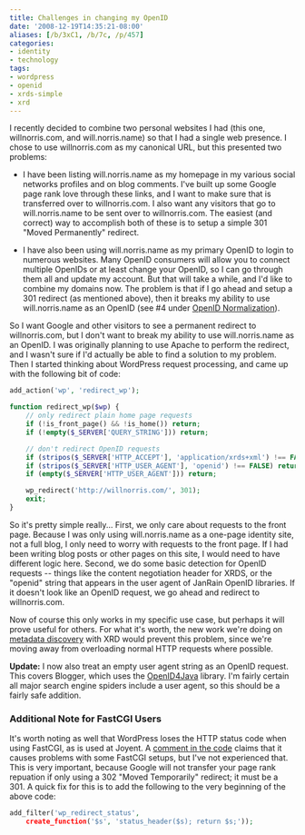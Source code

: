 ```yaml
---
title: Challenges in changing my OpenID
date: '2008-12-19T14:35:21-08:00'
aliases: [/b/3xC1, /b/7c, /p/457]
categories:
- identity
- technology
tags:
- wordpress
- openid
- xrds-simple
- xrd
---
```

I recently decided to combine two personal websites I had (this one, willnorris.com, and will.norris.name) so that I had
a single web presence.  I chose to use willnorris.com as my canonical URL, but this presented two problems:

 - I have been listing will.norris.name as my homepage in my various social networks profiles and on blog comments.
 I've built up some Google page rank love through these links, and I want to make sure that is transferred over to
 willnorris.com.  I also want any visitors that go to will.norris.name to be sent over to willnorris.com.  The easiest
 (and correct) way to accomplish both of these is to setup a simple 301 "Moved Permanently" redirect.

 - I have also been using will.norris.name as my primary OpenID to login to numerous websites.  Many OpenID consumers
 will allow you to connect multiple OpenIDs or at least change your OpenID, so I can go through them all and update my
 account.  But that will take a while, and I'd like to combine my domains now.  The problem is that if I go ahead and
 setup a 301 redirect (as mentioned above), then it breaks my ability to use will.norris.name as an OpenID (see #4 under
 [OpenID Normalization][]).

So I want Google and other visitors to see a permanent redirect to willnorris.com, but I don't want to break my ability
to use will.norris.name as an OpenID.  I was originally planning to use Apache to perform the redirect, and I wasn't
sure if I'd actually be able to find a solution to my problem.  Then I started thinking about WordPress request
processing, and came up with the following bit of code:

``` php
add_action('wp', 'redirect_wp');

function redirect_wp($wp) {
    // only redirect plain home page requests
    if (!is_front_page() && !is_home()) return;
    if (!empty($_SERVER['QUERY_STRING'])) return;

    // don't redirect OpenID requests
    if (stripos($_SERVER['HTTP_ACCEPT'], 'application/xrds+xml') !== FALSE) return;
    if (stripos($_SERVER['HTTP_USER_AGENT'], 'openid') !== FALSE) return;
    if (empty($_SERVER['HTTP_USER_AGENT'])) return;

    wp_redirect('http://willnorris.com/', 301);
    exit;
}
```

So it's pretty simple really... First, we only care about requests to the front page.  Because I was only using
will.norris.name as a one-page identity site, not a full blog, I only need to worry with requests to the front page.  If
I had been writing blog posts or other pages on this site, I would need to have different logic here.  Second, we do
some basic detection for OpenID requests -- things like the content negotiation header for XRDS, or the "openid" string
that appears in the user agent of JanRain OpenID libraries.  If it doesn't look like an OpenID request, we go ahead and
redirect to willnorris.com.

Now of course this only works in my specific use case, but perhaps it will prove useful for others.  For what it's
worth, the new work we're doing on [metadata discovery][] with XRD would prevent this problem, since we're moving away
from overloading normal HTTP requests where possible.

**Update:** I now also treat an empty user agent string as an OpenID request.  This covers Blogger, which uses the
[OpenID4Java][] library.  I'm fairly certain all major search engine spiders include a user agent, so this should be a
fairly safe addition.

[OpenID4Java]: https://github.com/jbufu/openid4java

### Additional Note for FastCGI Users ###

It's worth noting as well that WordPress loses the HTTP status code when using FastCGI, as is used at Joyent.  A
[comment in the code][] claims that it causes problems with some FastCGI setups, but I've not experienced that.  This is
very important, because Google will not transfer your page rank repuation if only using a 302 "Moved Temporarily"
redirect; it must be a 301.  A quick fix for this is to add the following to the very beginning of the above code:

``` php
add_filter('wp_redirect_status',
    create_function('$s', 'status_header($s); return $s;'));
```

[OpenID Normalization]: http://openid.net/specs/openid-authentication-2_0.html#normalization
[metadata discovery]: http://groups.google.com/group/metadata-discovery
[comment in the code]: http://trac.wordpress.org/browser/tags/2.7/wp-includes/pluggable.php#L848
